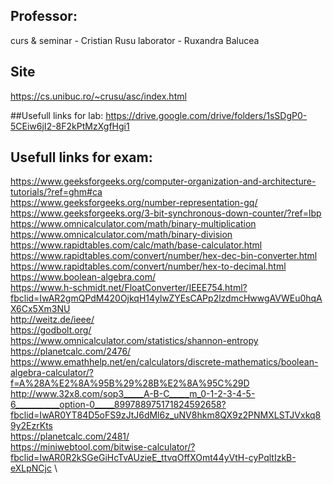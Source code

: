 ## Professor: 
curs & seminar - Cristian Rusu
laborator - Ruxandra Balucea

## Site
https://cs.unibuc.ro/~crusu/asc/index.html

##Usefull links for lab:
https://drive.google.com/drive/folders/1sSDgP0-5CEiw6jI2-8F2kPtMzXgfHgi1

## Usefull links for exam:
https://www.geeksforgeeks.org/computer-organization-and-architecture-tutorials/?ref=ghm#ca \
https://www.geeksforgeeks.org/number-representation-gq/ \
https://www.geeksforgeeks.org/3-bit-synchronous-down-counter/?ref=lbp \
https://www.omnicalculator.com/math/binary-multiplication \
https://www.omnicalculator.com/math/binary-division \
https://www.rapidtables.com/calc/math/base-calculator.html \
https://www.rapidtables.com/convert/number/hex-dec-bin-converter.html \
https://www.rapidtables.com/convert/number/hex-to-decimal.html \
https://www.boolean-algebra.com/ \
https://www.h-schmidt.net/FloatConverter/IEEE754.html?fbclid=IwAR2gmQPdM420OjkqH14ylwZYEsCAPp2lzdmcHwwgAVWEu0hqAX6Cx5Xm3NU \
http://weitz.de/ieee/ \
https://godbolt.org/ \
https://www.omnicalculator.com/statistics/shannon-entropy \
https://planetcalc.com/2476/ \
https://www.emathhelp.net/en/calculators/discrete-mathematics/boolean-algebra-calculator/?f=A%28A%E2%8A%95B%29%28B%E2%8A%95C%29D \
http://www.32x8.com/sop3_____A-B-C_____m_0-1-2-3-4-5-6___________option-0_____899788975171824592658?fbclid=IwAR0YT84D5oFS9zJtJ6dMl6z_uNV8hkm8QX9z2PNMXLSTJVxkq89y2EzrKts \
https://planetcalc.com/2481/ \
https://miniwebtool.com/bitwise-calculator/?fbclid=IwAR0R2kSGeGiHcTvAUzieE_ttvqOffXOmt44yVtH-cyPqltIzkB-eXLpNCjc \